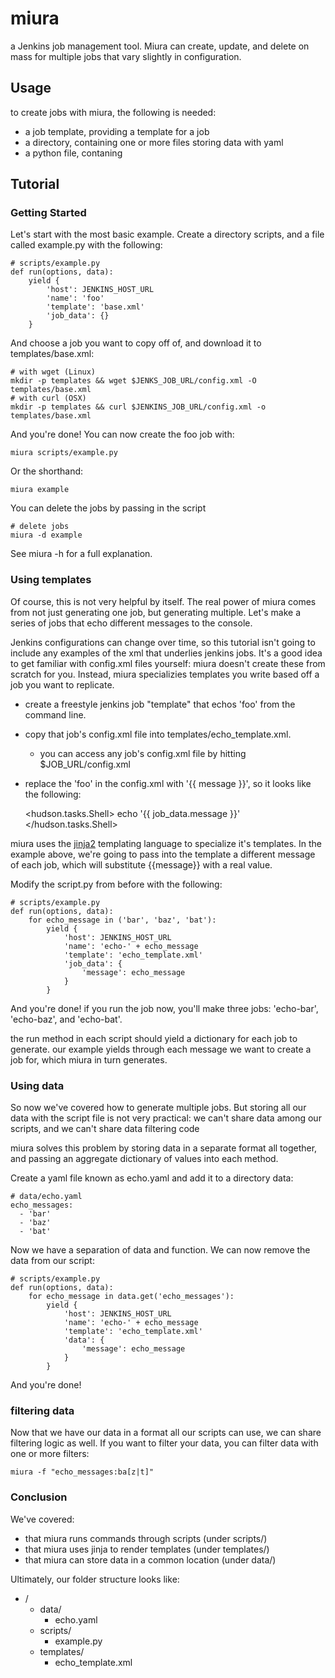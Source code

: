 miura
=====

a Jenkins job management tool. Miura can create, update, and delete on
mass for multiple jobs that vary slightly in configuration.

Usage
-----

to create jobs with miura, the following is needed:

* a job template, providing a template for a job
* a directory, containing one or more files storing data with yaml
* a python file, contaning

Tutorial
--------

### Getting Started

Let's start with the most basic example. Create a directory scripts,
and a file called example.py with the following:

    # scripts/example.py
    def run(options, data):
        yield {
            'host': JENKINS_HOST_URL
            'name': 'foo'
            'template': 'base.xml'
            'job_data': {}
        }

And choose a job you want to copy off of, and download it to templates/base.xml:

    # with wget (Linux)
    mkdir -p templates && wget $JENKS_JOB_URL/config.xml -O templates/base.xml
    # with curl (OSX)
    mkdir -p templates && curl $JENKINS_JOB_URL/config.xml -o templates/base.xml

And you're done! You can now create the foo job with:

    miura scripts/example.py

Or the shorthand:

    miura example

You can delete the jobs by passing in the script

    # delete jobs
    miura -d example

See miura -h for a full explanation.

### Using templates

Of course, this is not very helpful by itself. The real power of miura
comes from not just generating one job, but generating multiple. Let's
make a series of jobs that echo different messages to the console.

Jenkins configurations can change over time, so this tutorial isn't
going to include any examples of the xml that underlies jenkins
jobs. It's a good idea to get familiar with config.xml files yourself:
miura doesn't create these from scratch for you. Instead, miura
specializies templates you write based off a job you want to
replicate.

* create a freestyle jenkins job "template" that echos 'foo' from the command line.
* copy that job's config.xml file into templates/echo_template.xml.
    * you can access any job's config.xml file by hitting $JOB_URL/config.xml
* replace the 'foo' in the config.xml with '{{ message }}', so it looks like the following:

    <!-- your markup may vary -->
    <hudson.tasks.Shell>
      <command>echo &apos;{{ job_data.message }}&apos;</command>
    </hudson.tasks.Shell>

miura uses the [jinja2](http://jinja.pocoo.org/docs/) templating
language to specialize it's templates. In the example above, we're
going to pass into the template a different message of each job, which
will substitute {{message}} with a real value.

Modify the script.py from before with the following:

    # scripts/example.py
    def run(options, data):
        for echo_message in ('bar', 'baz', 'bat'):
            yield {
                'host': JENKINS_HOST_URL
                'name': 'echo-' + echo_message
                'template': 'echo_template.xml'
                'job_data': {
                    'message': echo_message
                }
            }

And you're done! if you run the job now, you'll make three jobs: 'echo-bar', 'echo-baz', and 'echo-bat'.

the run method in each script should yield a dictionary for each job
to generate. our example yields through each message we want to create
a job for, which miura in turn generates.

### Using data

So now we've covered how to generate multiple jobs. But storing all
our data with the script file is not very practical: we can't share
data among our scripts, and we can't share data filtering code

miura solves this problem by storing data in a separate format all
together, and passing an aggregate dictionary of values into each method.

Create a yaml file known as echo.yaml and add it to a directory data:

    # data/echo.yaml
    echo_messages:
      - 'bar'
      - 'baz'
      - 'bat'

Now we have a separation of data and function. We can now remove the data from our script:

    # scripts/example.py
    def run(options, data):
        for echo_message in data.get('echo_messages'):
            yield {
                'host': JENKINS_HOST_URL
                'name': 'echo-' + echo_message
                'template': 'echo_template.xml'
                'data': {
                    'message': echo_message
                }
            }

And you're done!

### filtering data

Now that we have our data in a format all our scripts can use, we can
share filtering logic as well. If you want to filter your data, you
can filter data with one or more filters:

    miura -f "echo_messages:ba[z|t]"

### Conclusion

We've covered:

* that miura runs commands through scripts (under scripts/)
* that miura uses jinja to render templates (under templates/)
* that miura can store data in a common location (under data/)

Ultimately, our folder structure looks like:

* /
    * data/
        * echo.yaml
    * scripts/
        * example.py
    * templates/
        * echo_template.xml
